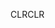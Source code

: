 <span data-ttu-id="fb30f-101">CLR</span><span class="sxs-lookup"><span data-stu-id="fb30f-101">CLR</span></span>